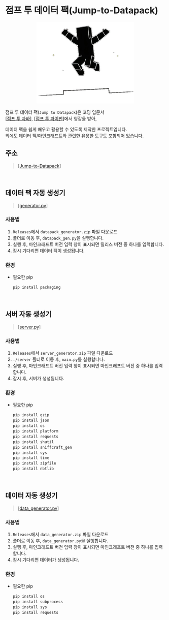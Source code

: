 # 점프 투 데이터 팩(Jump-to-Datapack)

<div align="center"><img src="assets/icon.png" height="256"/></div>

점프 투 데이터 팩(`Jump to Datapack`)은 코딩 입문서  
[[점프 투 자바](https://wikidocs.net/book/31)], [[점프 투 파이썬](https://wikidocs.net/book/1)]에서 영감을 받아,

데이터 팩을 쉽게 배우고 활용할 수 있도록 제작한 프로젝트입니다.  
외에도 데이터 팩/마인크래프트와 관련한 유용한 도구도 포함되어 있습니다.

## 주소
> [[Jump-to-Datapack](https://quam-12.github.io/Jump-to-Datapack/)]

<br/>

## 데이터 팩 자동 생성기
> [[generator.py](util/datapack_gen.py)]

### 사용법
1. `Releases`에서 `datapack_generator.zip` 파일 다운로드
2. 폴더로 이동 후, `datapack_gen.py`을 실행합니다.
3. 실행 후, 마인크래프트 버전 입력 창이 표시되면 릴리스 버전 중 하나를 입력합니다.
4. 잠시 기다리면 데이터 팩이 생성됩니다.

### 환경
- 필요한 pip
  ```bash
  pip install packaging
  ```

<br/>

## 서버 자동 생성기
> [[server.py](util/server/main.py)]

### 사용법
1. `Releases`에서 `server_generator.zip` 파일 다운로드
2. `./server` 폴더로 이동 후, `main.py`를 실행합니다.
3. 실행 후, 마인크래프트 버전 입력 창이 표시되면 마인크래프트 버전 중 하나를 입력합니다.
4. 잠시 후, 서버가 생성됩니다.

### 환경
- 필요한 pip
  ```bash
  pip install gzip
  pip install json
  pip install os
  pip install platform
  pip install requests
  pip install shutil
  pip install sniffcraft_gen
  pip install sys
  pip install time
  pip install zipfile
  pip install nbtlib
  ```

<br/>

## 데이터 자동 생성기
> [[data_generator.py](util/data_generator.py)]

### 사용법
1. `Releases`에서 `data_generator.zip` 파일 다운로드
2. 폴더로 이동 후, `data_generator.py`을 실행합니다.
3. 실행 후, 마인크래프트 버전 입력 창이 표시되면 마인크래프트 버전 중 하나를 입력합니다.
4. 잠시 기다리면 데이터가 생성됩니다.

### 환경
- 필요한 pip
  ```bash
  pip install os
  pip install subprocess
  pip install sys
  pip install requests
  ```
